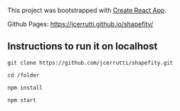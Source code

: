 This project was bootstrapped with [Create React App](https://github.com/facebook/create-react-app).

Github Pages: https://jcerrutti.github.io/shapefity/

## Instructions to run it on localhost

```
git clone https://github.com/jcerrutti/shapefity.git
```

```
cd /folder
```

```
npm install
```

```
npm start
```
